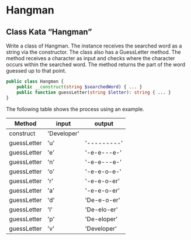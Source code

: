 # Hangman

## Class Kata “Hangman”

Write a class of Hangman. 
The instance receives the searched word as a string via the constructor. 
The class also has a GuessLetter method. The method receives a character as input and checks where the character occurs within the searched word. 
The method returns the part of the word guessed up to that point.

```php
public class Hangman {
    public __construct(string $searchedWord) { ... }
    public function guessLetter(string $letter): string { ... }
}
```

The following table shows the process using an example.

| Method      | input | output    |
|-------------|-------|-----------|
| construct   | 'Developer' |       |
| guessLetter | 'u' | '---------' |
| guessLetter | 'e'  | '-e-e---e-' |
| guessLetter | 'n'  | '-e-e---e-' |
| guessLetter | 'o'  | '-e-e-o-e-' |
| guessLetter | 'r'  | '-e-e-o-er' |
| guessLetter | 'a'  | '-e-e-o-er' |
| guessLetter | 'd'  | 'De-e-o-er' |
| guessLetter | 'l'  | 'De-elo-er' |
| guessLetter | 'p'  | 'De-eloper' |
| guessLetter | 'v'  | 'Developer' |
